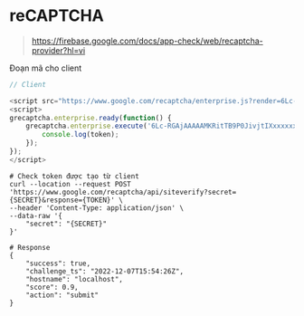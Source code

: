# reCAPTCHA

> https://firebase.google.com/docs/app-check/web/recaptcha-provider?hl=vi

Đoạn mã cho client

```js
// Client

<script src="https://www.google.com/recaptcha/enterprise.js?render=6Lc-RGAjAAAAAMKRitTB9P0JivjtIXxxxxxxxxxx"></script>
<script>
grecaptcha.enterprise.ready(function() {
    grecaptcha.enterprise.execute('6Lc-RGAjAAAAAMKRitTB9P0JivjtIXxxxxxxxxxx', {action: 'submit'}).then(function(token) {
        console.log(token);
    });
});
</script>
```


```cURL
# Check token được tạo từ client
curl --location --request POST 'https://www.google.com/recaptcha/api/siteverify?secret={SECRET}&response={TOKEN}' \
--header 'Content-Type: application/json' \
--data-raw '{
    "secret": "{SECRET}"
}'

# Response
{
    "success": true,
    "challenge_ts": "2022-12-07T15:54:26Z",
    "hostname": "localhost",
    "score": 0.9,
    "action": "submit"
}
```
